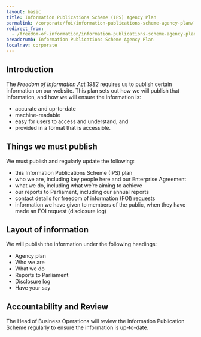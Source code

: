 ```yaml
---
layout: basic
title: Information Publications Scheme (IPS) Agency Plan
permalink: /corporate/foi/information-publications-scheme-agency-plan/
redirect_from:
  - /freedom-of-information/information-publications-scheme-agency-plan/
breadcrumb: Information Publications Scheme Agency Plan
localnav: corporate
---
```

## Introduction
The *Freedom of Information Act 1982* requires us to publish certain information on our website. This plan sets out how we will publish that information, and how we will ensure the information is:

* accurate and up-to-date
* machine-readable
* easy for users to access and understand, and
* provided in a format that is accessible.

## Things we must publish
We must publish and regularly update the following:

* this Information Publications Scheme (IPS) plan
* who we are, including key people here and our Enterprise Agreement
* what we do, including what we’re aiming to achieve
* our reports to Parliament, including our annual reports
* contact details for freedom of information (FOI) requests
* information we have given to members of the public, when they have made an FOI request (disclosure log)

## Layout of information
We will publish the information under the following headings:

* Agency plan
* Who we are
* What we do
* Reports to Parliament
* Disclosure log
* Have your say

## Accountability and Review
The Head of Business Operations will review the Information Publication Scheme regularly to ensure the information is up-to-date.

